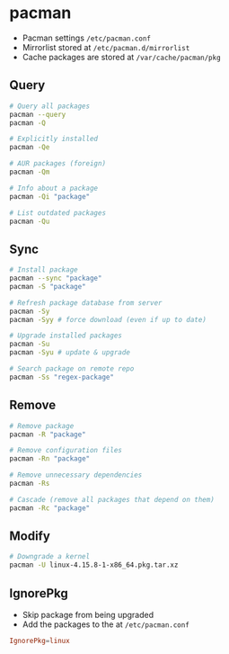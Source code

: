 # pacman

- Pacman settings `/etc/pacman.conf`
- Mirrorlist stored at `/etc/pacman.d/mirrorlist`
- Cache packages are stored at `/var/cache/pacman/pkg`

## Query

```sh
# Query all packages
pacman --query
pacman -Q

# Explicitly installed
pacman -Qe

# AUR packages (foreign)
pacman -Qm

# Info about a package
pacman -Qi "package"

# List outdated packages
pacman -Qu
```

## Sync

```sh
# Install package
pacman --sync "package"
pacman -S "package"

# Refresh package database from server
pacman -Sy
pacman -Syy # force download (even if up to date)

# Upgrade installed packages
pacman -Su
pacman -Syu # update & upgrade

# Search package on remote repo
pacman -Ss "regex-package"
```

## Remove

```sh
# Remove package
pacman -R "package"

# Remove configuration files
pacman -Rn "package"

# Remove unnecessary dependencies
pacman -Rs

# Cascade (remove all packages that depend on them)
pacman -Rc "package"
```

## Modify

```sh
# Downgrade a kernel
pacman -U linux-4.15.8-1-x86_64.pkg.tar.xz
```

## IgnorePkg

- Skip package from being upgraded
- Add the packages to the at `/etc/pacman.conf`

```conf
IgnorePkg=linux
```
